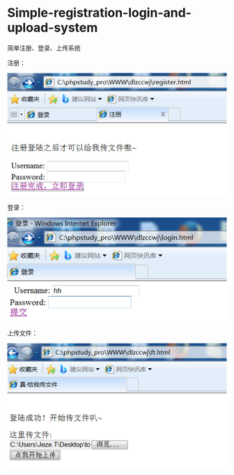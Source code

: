 # Simple-registration-login-and-upload-system

简单注册、登录、上传系统

注册：

![](https://github.com/Jeze-T/Simple-registration-login-and-upload-system/blob/main/%E6%B3%A8%E5%86%8C.png)

登录：

![](https://github.com/Jeze-T/Simple-registration-login-and-upload-system/blob/main/%E7%99%BB%E5%BD%95.png)

上传文件：

![](https://github.com/Jeze-T/Simple-registration-login-and-upload-system/blob/main/%E4%B8%8A%E4%BC%A0%E6%96%87%E4%BB%B6.png)
